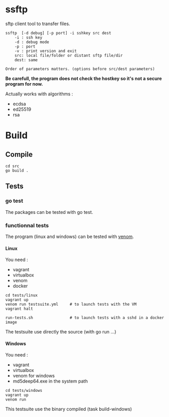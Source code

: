 # ssftp

sftp client tool to transfer files. 

```
ssftp  [-d debug] [-p port] -i sshkey src dest
    -i : ssh key
    -d : debug mode
    -p : port
    -v : print version and exit
    src: local file/folder or distant sftp file/dir
    dest: same

Order of parameters matters. (options before src/dest parameters)
```

**Be carefull, the program does not check the hostkey so it's not a secure program for now.**

Actually works with algorithms :

* ecdsa
* ed25519
* rsa

# Build

## Compile

```
cd src
go build . 
```

## Tests

### go test

The packages can be tested with go test.

### functionnal tests

The program (linux and windows) can be tested with [venom](https://github.com/ovh/venom).

#### Linux

You need :

* vagrant
* virtualbox
* venom
* docker

```
cd tests/linux
vagrant up
venom run testsuite.yml     # to launch tests with the VM
vagrant halt

run-tests.sh                # to launch tests with a sshd in a docker image
```

The testsuite use directly the source (with go run ...)

#### Windows

You need :

* vagrant
* virtualbox
* venom for windows
* md5deep64.exe in the system path

```
cd tests/windows
vagrant up
venom run
```

This testsuite use the binary compiled (task build-windows)